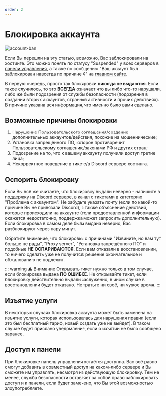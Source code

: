 ```yaml
---
order: 2
---
```


# Блокировка аккаунта

![account-ban](/account-ban.png)

Если Вы перешли на эту статью, возможно, Вас заблокировали на хостинге.
Это можно понять по статусу "Suspended" у всех серверов в [панели управления](https://control.play2go.cloud),
а также по сообщению "Ваш аккаунт был заблокирован навсегда по причине X" на [главном сайте](https://play2go.cloud).

В первую очередь, просто так блокировки **никогда не выдаются**.
Если такое случилось, то это **ВСЕГДА** означает что вы либо что-то нарушали,
либо же были подозрения от службы безопасности (подозрения в создании вторых аккаунтов, странной активности и прочих действиях). В причине указана вся информация, что именно было вами сделано.

## Возможные причины блокировки

1. Нарушение Пользовательского соглашения/создание дополнительных аккаунтов/действия, похожие на мошеннические;
2. Установка запрещённого ПО, которое противоречит Пользовательскому соглашению/законами РФ и других стран;
3. Подозрение на то, что к вашему аккаунту получили доступ третие лица;
4. Некорректное поведение в тикете/в Discord сервере хостинга.

## Оспорить блокировку

Если Вы всё же считаете, что блокировку выдали неверно - напишите в поддержку на [Discord сервере](https://discord.gg/play2go), в канал с тикетами в категорию "Проблема с аккаунтом". Не забудьте указать почту (если по какой-то причине Вы не привязали Discord), а также объяснение действий, которые происходили на аккаунте (если предоставленной информации окажется недостаточно, поддержка может запросить дополнительную). Если блокировка в самом деле была выдана неверно, Вас разблокируют через пару минут.

Обратите внимание, что блокировки с причинами "Извините, но вам тут больше не рады", "Proxy server", "Установка запрещённого ПО" и подобные **НЕ ОСПАРИВАЮТСЯ**.
Если вам отказали в восстановлении, то ничего сделать уже не получится: решение окончательное и обжалованию не подлежит.

::: warning :warning: Внимание
Открывать тикет нужно только в том случае, если блокировка выдана **ПО ОШИБКЕ**.
Не открывайте тикет, если блокировку действительно выдали заслуженно, в ином случае в восстановлении будет отказано. Не тратьте ни своё, ни чужое время.
:::

## Изъятие услуги

В некоторых случаях блокировка аккаунта может быть заменена на изъятие услуги, которая использовалась для нарушения правил
(если это был бесплатный тариф, новый создать уже не выйдет). В таком случае будет прислано уведомление, если о изъятии не было сообщено заранее.

## Доступ к панели

При блокировке панель управления остаётся доступна. Вас всё равно смогут добавить в совместный доступ
на каком-либо сервере и Вы сможете им управлять, несмотря на действующую блокировку. Тем не менее,
служба безопасности оставляет за собой право заблокировать доступ и к панели, если будет замечено, что Вы этой возможностью злоупотребляете.
